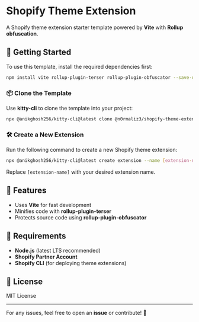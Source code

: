 # Shopify Theme Extension

A Shopify theme extension starter template powered by **Vite** with **Rollup obfuscation**.

## 🚀 Getting Started

To use this template, install the required dependencies first:

```sh
npm install vite rollup-plugin-terser rollup-plugin-obfuscator --save-dev
```

### 📦 Clone the Template

Use **kitty-cli** to clone the template into your project:

```sh
npx @anikghosh256/kitty-cli@latest clone @n0rmaliz3/shopify-theme-extension --as extension
```

### 🛠 Create a New Extension

Run the following command to create a new Shopify theme extension:

```sh
npx @anikghosh256/kitty-cli@latest create extension --name [extension-name]
```

Replace `[extension-name]` with your desired extension name.

## 📌 Features

- Uses **Vite** for fast development
- Minifies code with **rollup-plugin-terser**
- Protects source code using **rollup-plugin-obfuscator**

## 🎯 Requirements

- **Node.js** (latest LTS recommended)
- **Shopify Partner Account**
- **Shopify CLI** (for deploying theme extensions)

## 📜 License

MIT License

---

For any issues, feel free to open an **issue** or contribute! 🚀
